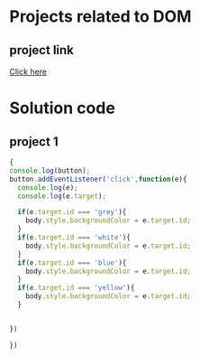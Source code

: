 # Projects related to DOM

## project link
[Click here](https://stackblitz.com/edit/dom-project-chaiaurcode?file=index.html)

# Solution code

## project 1
```javascript
{
console.log(button);
button.addEventListener('click',function(e){
  console.log(e);
  console.log(e.target);

  if(e.target.id === 'grey'){
    body.style.backgroundColor = e.target.id;
  }
  if(e.target.id === 'white'){
    body.style.backgroundColor = e.target.id;
  }
  if(e.target.id === 'blue'){
    body.style.backgroundColor = e.target.id;
  }
  if(e.target.id === 'yellow'){
    body.style.backgroundColor = e.target.id;
  }


})

})
```